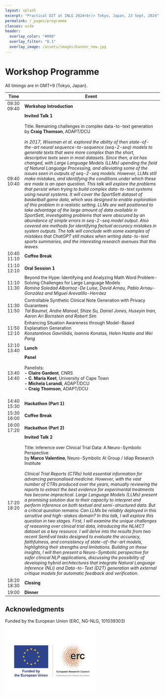 ```yaml
---
layout: splash
excerpt: "Practical D2T at INLG 2024<br/> Tokyo, Japan, 23 Sept, 2024"
permalink: /_pages/programme
classes: wide
header:
  overlay_color: "#000"
  overlay_filter: "0.1"
  overlay_image: /assets/images/banner_new.jpg
---
```

 <div class="forms-container">

 <!-- <div class="forms">
    <img src="assets/images/github-logo.png">
    <a href="https://github.com/practicald2t/hackathon/">
    <p style="font-size: large">Hackathon – Github</p>
    </a>
</div> -->
</div>

# Workshop Programme
All timings are in GMT+9 (Tokyo, Japan).

| Time                     | Event                    |
| ------------------------ | ------------------------------------ |
| 09:30 09:40 | **Workshop Introduction** |
| 09:40 10:40 | **Invited Talk 1**<br> <br> Title: Remaining challenges in complex data-to-text generation<br>by **Craig Thomson**, ADAPT/DCU<br> <br> <em>In 2017, Wiseman et al. explored the ability of then state-of-the-art neural sequence-to-sequence (seq-2-seq) models to generate texts that were more complex than the short, descriptive texts seen in most datasets.  Since then, a lot has changed, with Large Language Models (LLMs) upending the field of Natural Language Processing, and alleviating some of the issues seen in outputs of seq-2-seq models.  However, LLMs still make mistakes, and identifying the conditions under which these are made is an open question.  This talk will explore the problems that persist when trying to build complex data-to-text systems using neural systems.  It will cover the SportSett dataset of basketball game data, which was designed to enable exploration of this problem in a realistic setting.  LLMs are well positioned to take advantage of the large amount of data available in SportSett, investigating problems that were obscured by an abundance of simple errors in seq-2-seq model output.  Also covered are methods for identifying factual accuracy mistakes in system outputs.  The talk will conclude with some examples of mistakes that ChatGPT still makes when writing data-to-text sports summaries, and the interesting research avenues that this leaves.</em><br> | <img src="/assets/images/2024/Craig Thomson - fit.png" alt="ALT: Invited speaker propic" width="1500" height="2100"> |
| 10:40 11:10 | **Coffee Break** |
| 11:10 12:10 | **Oral Session 1** |
| 11:10 11:30 | Beyond the Hype: Identifying and Analyzing Math Word Problem-Solving Challenges for Large Language Models <br> *Romina Soledad Albornoz-De Luise, David Arnau, Pablo Arnau-González and Miguel Arevalillo-Herráez* |
| 11:30 11:50 | Controllable Synthetic Clinical Note Generation with Privacy Guarantees <br> *Tal Baumel, Andre Manoel, Shize Su, Daniel Jones, Huseyin Inan, Aaron Ari Bornstein and Robert Sim* |
| 11:50 12:10 | Enhancing Situation Awareness through Model-Based Explanation Generation <br> *Konstantinos Gavriilidis, Ioannis Konstas, Helen Hastie and Wei Pang* |
| 12:10 13:40 | **Lunch** |
| 13:40 14:40 | **Panel**<br> <br>Panelists:<br> **- Claire Gardent**, CNRS <br> **- C. Maria Keet**, University of Cape Town <br> **- Michela Lorandi**, ADAPT/DCU <br> **- Craig Thomson**, ADAPT/DCU <br> <br>|
| 14:40 15:30 | **Hackathon (Part 1)** |
| 15:30 16:00 | **Coffee Break** |
| 16:00 17:20 | **Hackathon (Part 2)** |
| 17:20 18:20 | **Invited Talk 2**<br> <br> Title: Inference over Clinical Trial Data: A Neuro-Symbolic Perspective<br>by **Marco Valentino**,  Neuro-Symbolic AI Group / Idiap Research Institute<br> <br> <em>Clinical Trial Reports (CTRs) hold essential information for advancing personalised medicine. However, with the vast number of CTRs produced over the years, manually reviewing the reports to extract the best evidence for experimental treatments has become impractical. Large Language Models (LLMs) present a promising solution due to their capacity to interpret and perform inference on both textual and semi-structured data. But a critical question remains: Can LLMs be reliably deployed in this sensitive and high-stakes domain? In this talk, I will explore this question in two stages. First, I will examine the unique challenges of reasoning over clinical trial data, introducing the NLI4CT dataset as a key resource. I will delve into the results from two recent SemEval tasks designed to evaluate the accuracy, faithfulness, and consistency of state-of-the-art models, highlighting their strengths and limitations. Building on these insights, I will then present a Neuro-Symbolic perspective for safer clinical NLP applications, discussing the possibility of developing hybrid architectures that integrate Natural Language Inference (NLI) and Data-to-Text (D2T) generation with external critique models for automatic feedback and verification.</em><br> | <img src="/assets/images/2024/Marco Valentino - fit.png" alt="ALT: Invited speaker propic" width="1500" height="2100"> |
| 18:20 18:30 | **Closing** |
| 19:00 | **Dinner** |


## Acknowledgments
<p>Funded by the European Union (ERC, NG-NLG, 101039303)</p>
<img src="/assets/images/erc.png" style="max-width: 300px;" alt="ERC">
